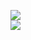 [![](https://img.shields.io/badge/Made%20With-Github%20Spray-lightgrey.svg?style=for-the-badge&logo=github)](https://github.com/Annihil/github-spray#31630)  
[![](https://i.imgur.com/2DrTn0Z.gif)](https://github.com/Annihil/github-spray)